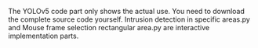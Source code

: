 The YOLOv5 code part only shows the actual use. You need to download the complete source code yourself. Intrusion detection in specific areas.py and Mouse frame selection rectangular area.py are interactive implementation parts.
